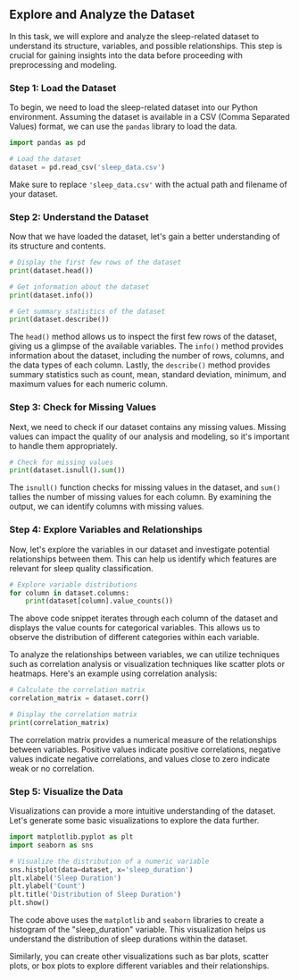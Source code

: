 
## Explore and Analyze the Dataset

In this task, we will explore and analyze the sleep-related dataset to understand its structure, variables, and possible relationships. This step is crucial for gaining insights into the data before proceeding with preprocessing and modeling.

### Step 1: Load the Dataset

To begin, we need to load the sleep-related dataset into our Python environment. Assuming the dataset is available in a CSV (Comma Separated Values) format, we can use the `pandas` library to load the data.

```python
import pandas as pd

# Load the dataset
dataset = pd.read_csv('sleep_data.csv')
```

Make sure to replace `'sleep_data.csv'` with the actual path and filename of your dataset.

### Step 2: Understand the Dataset

Now that we have loaded the dataset, let's gain a better understanding of its structure and contents.

```python
# Display the first few rows of the dataset
print(dataset.head())

# Get information about the dataset
print(dataset.info())

# Get summary statistics of the dataset
print(dataset.describe())
```

The `head()` method allows us to inspect the first few rows of the dataset, giving us a glimpse of the available variables. The `info()` method provides information about the dataset, including the number of rows, columns, and the data types of each column. Lastly, the `describe()` method provides summary statistics such as count, mean, standard deviation, minimum, and maximum values for each numeric column.

### Step 3: Check for Missing Values

Next, we need to check if our dataset contains any missing values. Missing values can impact the quality of our analysis and modeling, so it's important to handle them appropriately.

```python
# Check for missing values
print(dataset.isnull().sum())
```

The `isnull()` function checks for missing values in the dataset, and `sum()` tallies the number of missing values for each column. By examining the output, we can identify columns with missing values.

### Step 4: Explore Variables and Relationships

Now, let's explore the variables in our dataset and investigate potential relationships between them. This can help us identify which features are relevant for sleep quality classification.

```python
# Explore variable distributions
for column in dataset.columns:
    print(dataset[column].value_counts())
```

The above code snippet iterates through each column of the dataset and displays the value counts for categorical variables. This allows us to observe the distribution of different categories within each variable.

To analyze the relationships between variables, we can utilize techniques such as correlation analysis or visualization techniques like scatter plots or heatmaps. Here's an example using correlation analysis:

```python
# Calculate the correlation matrix
correlation_matrix = dataset.corr()

# Display the correlation matrix
print(correlation_matrix)
```

The correlation matrix provides a numerical measure of the relationships between variables. Positive values indicate positive correlations, negative values indicate negative correlations, and values close to zero indicate weak or no correlation.

### Step 5: Visualize the Data

Visualizations can provide a more intuitive understanding of the dataset. Let's generate some basic visualizations to explore the data further.

```python
import matplotlib.pyplot as plt
import seaborn as sns

# Visualize the distribution of a numeric variable
sns.histplot(data=dataset, x='sleep_duration')
plt.xlabel('Sleep Duration')
plt.ylabel('Count')
plt.title('Distribution of Sleep Duration')
plt.show()
```

The code above uses the `matplotlib` and `seaborn` libraries to create a histogram of the "sleep_duration" variable. This visualization helps us understand the distribution of sleep durations within the dataset.

Similarly, you can create other visualizations such as bar plots, scatter plots, or box plots to explore different variables and their relationships.
